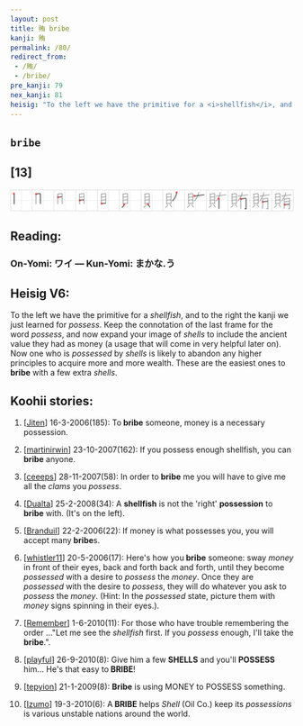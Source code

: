 ```yaml
---
layout: post
title: 賄 bribe
kanji: 賄
permalink: /80/
redirect_from:
 - /賄/
 - /bribe/
pre_kanji: 79
nex_kanji: 81
heisig: "To the left we have the primitive for a <i>shellfish</i>, and to the right the kanji we just learned for <i>possess</i>. Keep the connotation of the last frame for the word <i>possess</i>, and now expand your image of <i>shells</i> to include the ancient value they had as money (a usage that will come in very helpful later on). Now one who is <i>possessed</i> by <i>shells</i> is likely to abandon any higher principles to acquire more and more wealth. These are the easiest ones to <b>bribe</b> with a few extra <i>shells</i>."
---
```


## `bribe`

## [13]

<div class="stroke"><img src="../images/E8B384.png" /></div>

## Reading:

### On-Yomi: ワイ &mdash; Kun-Yomi: まかな.う

## Heisig V6:

To the left we have the primitive for a <i>shellfish</i>, and to the right the kanji we just learned for <i>possess</i>. Keep the connotation of the last frame for the word <i>possess</i>, and now expand your image of <i>shells</i> to include the ancient value they had as money (a usage that will come in very helpful later on). Now one who is <i>possessed</i> by <i>shells</i> is likely to abandon any higher principles to acquire more and more wealth. These are the easiest ones to <b>bribe</b> with a few extra <i>shells</i>.

## Koohii stories:

1) [<a href="http://kanji.koohii.com/profile/Jiten">Jiten</a>] 16-3-2006(185): To<strong> bribe</strong> someone, money is a necessary possession.

2) [<a href="http://kanji.koohii.com/profile/martinirwin">martinirwin</a>] 23-10-2007(162): If you possess enough shellfish, you can<strong> bribe</strong> anyone.

3) [<a href="http://kanji.koohii.com/profile/ceeeps">ceeeps</a>] 28-11-2007(58): In order to<strong> bribe</strong> me you will have to give me all the <em>clams</em> you <em>possess</em>.

4) [<a href="http://kanji.koohii.com/profile/Dualta">Dualta</a>] 25-2-2008(34): A <strong>shellfish</strong> is not the &#039;right&#039; <strong>possession</strong> to<strong> bribe</strong> with. (It&#039;s on the left).

5) [<a href="http://kanji.koohii.com/profile/Branduil">Branduil</a>] 22-2-2006(22): If money is what possesses you, you will accept many<strong> bribe</strong>s.

6) [<a href="http://kanji.koohii.com/profile/whistler11">whistler11</a>] 20-5-2006(17): Here&#039;s how you<strong> bribe</strong> someone: sway <em>money</em> in front of their eyes, back and forth back and forth, until they become <em>possessed</em> with a desire to <em>possess</em> the <em>money</em>. Once they are <em>possessed</em> with the desire to <em>possess</em>, they will do whatever you ask to <em>possess</em> the <em>money</em>. (Hint: In the <em>possessed</em> state, picture them with <em>money</em> signs spinning in their eyes.).

7) [<a href="http://kanji.koohii.com/profile/Remember">Remember</a>] 1-6-2010(11): For those who have trouble remembering the order ...&quot;Let me see the <em>shellfish</em> first. If you <em>possess</em> enough, I&#039;ll take the<strong> bribe</strong>.&quot;.

8) [<a href="http://kanji.koohii.com/profile/playful">playful</a>] 26-9-2010(8): Give him a few <strong>SHELLS</strong> and you&#039;ll <strong>POSSESS</strong> him... He&#039;s that easy to<strong> BRIBE</strong>!

9) [<a href="http://kanji.koohii.com/profile/tepyion">tepyion</a>] 21-1-2009(8): <strong>Bribe</strong> is using MONEY to POSSESS something.

10) [<a href="http://kanji.koohii.com/profile/Izumo">Izumo</a>] 19-3-2010(6): A<strong> BRIBE</strong> helps <em>Shell</em> (Oil Co.) keep its <em>possessions</em> is various unstable nations around the world.
